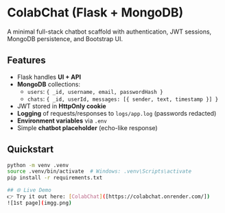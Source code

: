 # ColabChat (Flask + MongoDB)

A minimal full-stack chatbot scaffold with authentication, JWT sessions, MongoDB persistence, and Bootstrap UI.

## Features
- Flask handles **UI + API**
- **MongoDB** collections:
  - `users`: `{ _id, username, email, passwordHash }`
  - `chats`: `{ _id, userId, messages: [{ sender, text, timestamp }] }`
- JWT stored in **HttpOnly cookie**
- **Logging** of requests/responses to `logs/app.log` (passwords redacted)
- **Environment variables** via `.env`
- Simple **chatbot placeholder** (echo-like response)

## Quickstart

```bash
python -m venv .venv
source .venv/bin/activate  # Windows: .venv\Scripts\activate
pip install -r requirements.txt

## 🌐 Live Demo
👉 Try it out here: [ColabChat]([https://colabchat.onrender.com/])
![1st page](imgg.png)

